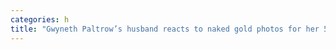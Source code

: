 ```yaml
---
categories: h
title: "Gwyneth Paltrow’s husband reacts to naked gold photos for her 50th birthday"
---
```


